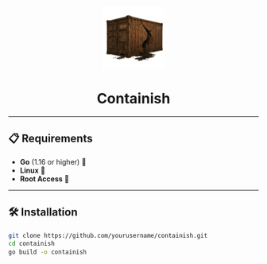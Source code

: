 <div align="center">

<picture>
  <source media="(prefers-color-scheme: light)" srcset="/img.png">
  <img alt="containish logo" src="/img.png" width="25%" height="25%">
</picture>

<h1>Containish</h1>
</div>

---

## 📋 Requirements

- **Go** (1.16 or higher) 🏁
- **Linux** 🐧
- **Root Access** 🔑

---

## 🛠️ Installation

```bash
git clone https://github.com/yourusername/containish.git
cd containish
go build -o containish
